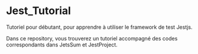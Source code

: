 # Jest_Tutorial
Tutoriel pour débutant, pour apprendre à utiliser le framework de test Jestjs.

Dans ce repository, vous trouverez un tutoriel accompagné des codes correspondants dans JetsSum et JestProject.
